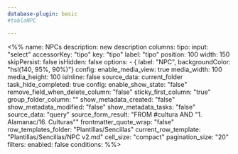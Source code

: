 ```yaml
---
database-plugin: basic
#tablaNPC

---
```


<%%
name: NPCs
description: new description
columns:
  tipo:
    input: "select"
    accessorKey: "tipo"
    key: "tipo"
    label: "tipo"
    position: 100
    width: 150
    skipPersist: false
    isHidden: false
    options:
      - { label: "NPC", backgroundColor: "hsl(140, 95%, 90%)"}
    config:
      enable_media_view: true
      media_width: 100
      media_height: 100
      isInline: false
      source_data: current_folder
      task_hide_completed: true
config:
  enable_show_state: "false"
  remove_field_when_delete_column: "false"
  sticky_first_column: "true"
  group_folder_column: ""
  show_metadata_created: "false"
  show_metadata_modified: "false"
  show_metadata_tasks: "false"
  source_data: "query"
  source_form_result: "FROM #cultura AND \"1. Alamanac/16. Culturas\""
  frontmatter_quote_wrap: "false"
  row_templates_folder: "Plantillas/Sencillas"
  current_row_template: "Plantillas/Sencillas/NPC v2.md"
  cell_size: "compact"
  pagination_size: "20"
filters:
  enabled: false
  conditions:
%%>